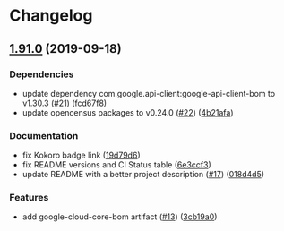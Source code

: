# Changelog

## [1.91.0](https://www.github.com/chingor13/java-core/compare/v1.90.0...v1.91.0) (2019-09-18)


### Dependencies

* update dependency com.google.api-client:google-api-client-bom to v1.30.3 ([#21](https://www.github.com/chingor13/java-core/issues/21)) ([fcd67f8](https://www.github.com/chingor13/java-core/commit/fcd67f8))
* update opencensus packages to v0.24.0 ([#22](https://www.github.com/chingor13/java-core/issues/22)) ([4b21afa](https://www.github.com/chingor13/java-core/commit/4b21afa))


### Documentation

* fix Kokoro badge link ([19d79d6](https://www.github.com/chingor13/java-core/commit/19d79d6))
* fix README versions and CI Status table ([6e3ccf3](https://www.github.com/chingor13/java-core/commit/6e3ccf3))
* update README with a better project description ([#17](https://www.github.com/chingor13/java-core/issues/17)) ([018d4d5](https://www.github.com/chingor13/java-core/commit/018d4d5))


### Features

* add google-cloud-core-bom artifact ([#13](https://www.github.com/chingor13/java-core/issues/13)) ([3cb19a0](https://www.github.com/chingor13/java-core/commit/3cb19a0))
